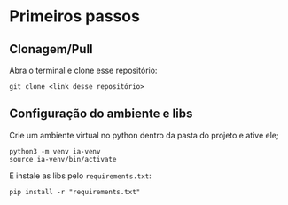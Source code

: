 # Primeiros passos

## Clonagem/Pull

Abra o terminal e clone esse repositório:

```
git clone <link desse repositório>
```

## Configuração do ambiente e libs

Crie um ambiente virtual no python dentro da pasta do projeto e ative ele;

```
python3 -m venv ia-venv
source ia-venv/bin/activate
```

E instale as libs pelo `requirements.txt`:

```
pip install -r "requirements.txt"
```